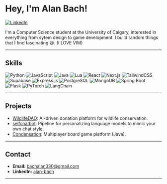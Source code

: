 # Hey, I'm Alan Bach!

[![LinkedIn](https://img.shields.io/badge/LinkedIn-blue?logo=linkedin&logoColor=white)](https://www.linkedin.com/in/alan-bach-a87251282/)

I'm a Computer Science student at the University of Calgary, interested in everything from sytem design to game development. I build random things that I find fascinating 😆. (I LOVE VIM) 

---

## Skills

<p align="left">
  <img src="https://img.shields.io/badge/Python-3776AB?logo=python&logoColor=white" alt="Python"/>
  <img src="https://img.shields.io/badge/JavaScript-F7DF1E?logo=javascript&logoColor=black" alt="JavaScript"/>
  <img src="https://img.shields.io/badge/Java-007396?logo=java&logoColor=white" alt="Java"/>
  <img src="https://img.shields.io/badge/Lua-2C2D72?logo=lua&logoColor=white" alt="Lua"/>
  <img src="https://img.shields.io/badge/React-20232A?logo=react&logoColor=61DAFB" alt="React"/>
  <img src="https://img.shields.io/badge/Next.js-000?logo=next.js&logoColor=white" alt="Next.js"/>
  <img src="https://img.shields.io/badge/TailwindCSS-06B6D4?logo=tailwindcss&logoColor=white" alt="TailwindCSS"/>
  <img src="https://img.shields.io/badge/Supabase-3ECF8E?logo=supabase&logoColor=white" alt="Supabase"/>
  <img src="https://img.shields.io/badge/Express.js-000?logo=express&logoColor=white" alt="Express.js"/>
  <img src="https://img.shields.io/badge/PostgreSQL-4169E1?logo=postgresql&logoColor=white" alt="PostgreSQL"/>
  <img src="https://img.shields.io/badge/MongoDB-47A248?logo=mongodb&logoColor=white" alt="MongoDB"/>
  <img src="https://img.shields.io/badge/Spring_Boot-6DB33F?logo=springboot&logoColor=white" alt="Spring Boot"/>
  <img src="https://img.shields.io/badge/Flask-000?logo=flask&logoColor=white" alt="Flask"/>
  <img src="https://img.shields.io/badge/PyTorch-EE4C2C?logo=pytorch&logoColor=white" alt="PyTorch"/>
  <img src="https://img.shields.io/badge/LangChain-fff?logo=langchain&logoColor=black" alt="LangChain"/>
</p>

---

## Projects

- [WildlifeDAO](https://github.com/kagamiAL/WildlifeDAO): AI-driven donation platform for wildlife conservation.  
- [selfchatbot](https://github.com/kagamiAL/selfchatbot): Pipeline for personalizing language models to mimic your own chat style.  
- [Condensation](https://csgit.ucalgary.ca/ssafe/seng300-f24-project): Multiplayer board game platform (Java).

---

## Contact

- **Email:** bachalan330@gmail.com  
- **LinkedIn:** [alan-bach](https://www.linkedin.com/in/alan-bach-a87251282/)  

---
